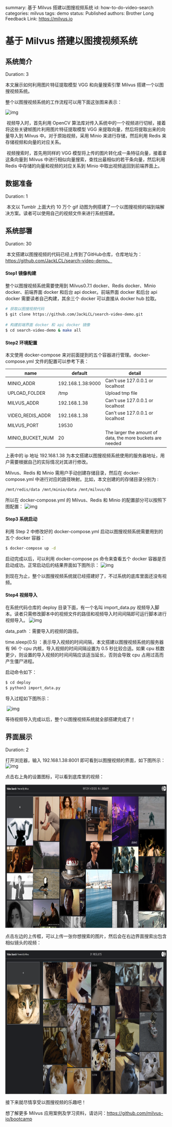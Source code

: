 summary: 基于 Milvus 搭建以图搜视频系统
id: how-to-do-video-search
categories: milvus
tags: demo
status: Published
authors: Brother Long
Feedback Link: https://milvus.io

# 基于 Milvus 搭建以图搜视频系统

## 系统简介

Duration: 3

本文展示如何利用图片特征提取模型 VGG 和向量搜索引擎 Milvus 搭建一个以图搜视频系统。   

 整个以图搜视频系统的工作流程可以用下面这张图来表示：

![img](https://qqadapt.qpic.cn/txdocpic/0/96877aa0daf30039febde63551da6667/0?w=1830&h=394)            

​       视频导入时，首先利用 OpenCV 算法库对传入系统中的一个视频进行切帧，接着将这些关键帧图片利用图片特征提取模型 VGG 来提取向量，然后将提取出来的向量导入到 Milvus 中。对于原始视频，采用 Minio 来进行存储，然后利用 Redis 来存储视频和向量的对应关系。

​		视频搜索时，首先用同样的 VGG 模型将上传的图片转化成一条特征向量，接着拿这条向量到 Milvus 中进行相似向量搜索，查找出最相似的若干条向量，然后利用 Redis 中存储的向量和视频的对应关系到 Minio 中取出视频返回到前端界面上。

## 数据准备

Duration: 1

​		本文以 Tumblr 上面大约 10 万个 gif 动图为例搭建了一个以图搜视频的端到端解决方案。读者可以使用自己的视频文件来进行系统搭建。

## **系统部署**

Duration: 30

​		本文搭建以图搜视频的代码已经上传到了GitHub仓库，仓库地址为：https://github.com/JackLCL/search-video-demo。

#### **Step1 镜像构建**

整个以图搜视频系统需要使用到 Milvus0.7.1 docker、Redis docker、Minio docker、前端界面 docker 和后台 api docker。前端界面 docker 和后台 api docker 需要读者自己构建，其余三个 docker 可以直接从 docker hub 拉取。

```bash
# 获取以图搜视频代码
$ git clone https://github.com/JackLCL/search-video-demo.git

# 构建前端界面 docker 和 api docker 镜像
$ cd search-video-demo & make all
```

#### **Step2 环境配置**

本文使用 docker-compose 来对前面提到的五个容器进行管理。docker-compose.yml 文件的配置可以参考下表：

| **name**         | **default**       | **detail**                                                 |
| ---------------- | ----------------- | ---------------------------------------------------------- |
| MINIO_ADDR       | 192.168.1.38:9000 | Can't use 127.0.0.1 or localhost                           |
| UPLOAD_FOLDER    | /tmp              | Upload tmp file                                            |
| MILVUS_ADDR      | 192.168.1.38      | Can't use 127.0.0.1 or localhost                           |
| VIDEO_REDIS_ADDR | 192.168.1.38      | Can't use 127.0.0.1 or localhost                           |
| MILVUS_PORT      | 19530             |                                                            |
| MINIO_BUCKET_NUM | 20                | The larger the amount of data, the more buckets are needed |

上表中的 ip 地址 192.168.1.38 为本文搭建以图搜视频系统使用的服务器地址，用户需要根据自己的实际情况对其进行修改。

Milvus、Redis 和 Minio 需用户手动创建存储目录，然后在 docker-compose.yml 中进行对应的路径映射。比如，本文创建的的存储目录分别为 :

```bash
/mnt/redis/data /mnt/minio/data /mnt/milvus/db
```

所以在 docker-compose.yml 的 Milvus、Redis 和 Minio 的配置部分可以按照下图配置：            ![img](https://qqadapt.qpic.cn/txdocpic/0/33f477bf0a4c247c1f40dfe0f0a070ee/0?w=949&h=852)            

#### **Step3 系统启动**

利用 Step 2 中修改好的 docker-compose.yml 启动以图搜视频系统需要用到的五个 docker 容器：

```bash
$ docker-compose up -d
```

启动完成以后，可以利用 docker-compose ps 命令来查看五个 docker 容器是否启动成功。正常启动后的结果界面如下图所示：            ![img](https://qqadapt.qpic.cn/txdocpic/0/1f9e2c2398f82075c854ed97169e4133/0?w=1926&h=291)            

到现在为止，整个以图搜视频系统就已经搭建好了，不过系统的底库里面还没有视频。

#### **Step4 视频导入**

在系统代码仓库的 deploy 目录下面，有一个名叫 import_data.py 视频导入脚本。读者只需修改脚本中的视频文件的路径和视频导入时间间隔即可运行脚本进行视频导入。        ![img](https://qqadapt.qpic.cn/txdocpic/0/0b5f1eb7db6e2066f5a68515d7ca95dd/0?w=1476&h=1218)            

data_path ：需要导入的视频的路径。

time.sleep(0.5) ：表示导入视频的时间间隔，本文搭建以图搜视频系统的服务器有 96 个 cpu 内核，导入视频的时间间隔设置为 0.5 秒比较合适。如果 cpu 核数更少，则设置的导入视频的时间间隔应该适当延长，否则会导致 cpu 占用过高而产生僵尸进程。

启动命令如下：

```bash
$ cd deploy
$ python3 import_data.py
```

导入过程如下图所示：

​            ![img](https://qqadapt.qpic.cn/txdocpic/0/8d5184b5d4e852d682e672ed4de77843/0?w=567&h=720)            

等待视频导入完成以后，整个以图搜视频系统就全部搭建完成了！

## **界面展示**

Duration: 2

打开浏览器，输入 192.168.1.38:8001 即可看到以图搜视频的界面，如下图所示：            ![img](https://qqadapt.qpic.cn/txdocpic/0/4c560007d4a03b3bb6095db901e9d66f/0?w=3840&h=1876)            

点击右上角的设置图标，可以看到底库里的视频： 

<img src="pic/pic1.png" width = "800" height = "450" alt="系统架构图" align=center />                      

点击左边的上传框，可以上传一张你想搜索的图片，然后会在右边界面搜索出包含相似镜头的视频：            

<img src="pic/pic2.png" width = "800" height = "450" alt="系统架构图" align=center />            

接下来就尽情享受以图搜视频的乐趣吧！

想了解更多 Milvus 应用案例及学习资料，请访问：https://github.com/milvus-io/bootcamp